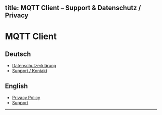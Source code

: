 title: MQTT Client – Support & Datenschutz / Privacy
---

# MQTT Client

## Deutsch
- [Datenschutzerklärung](./privacy-policy)
- [Support / Kontakt](./support)

## English
- [Privacy Policy](./privacy-policy)
- [Support](./support)

---
